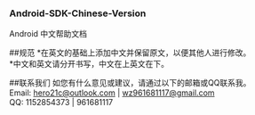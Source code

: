 ### Android-SDK-Chinese-Version
Android 中文帮助文档

##规范
*在英文的基础上添加中文并保留原文，以便其他人进行修改。</br>
*中文和英文请分开书写，中文在上英文在下。</br>



##联系我们 
如您有什么意见或建议，请通过以下的邮箱或QQ联系我。</br>
Email: hero21c@outlook.com | wz961681117@gmail.com	</br>
QQ: 1152854373 | 961681117 </br>






